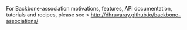 For Backbone-association motivations, features, API documentation, tutorials and recipes, please see > http://dhruvaray.github.io/backbone-associations/



